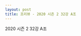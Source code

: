 ```yaml
---
layout: post
title: 프리뷰 - 2020 시즌 2 32강 A조
---
```


2020 시즌 2 32강 A조

<!--
### 선수

박인수
배성빈
우성민
김승래
최윤서
유관영
이정우
최영훈

### 경기 시뮬레이션

| 순위 | 박인수 | 배성빈 | 우성민 | 김승래 | 최윤서 | 유관영 | 이정우 | 최영훈 |
|:---:|---:|---:|---:|---:|---:|---:|---:|---:|
| 1위 | 0.682 | 0.093 | 0.008 | 0.036 | 0.025 | 0.072 | 0.068 | 0.034 |
| 2위 | 0.193 | 0.229 | 0.045 | 0.128 | 0.097 | 0.120 | 0.123 | 0.117 |
| 3위 | 0.069 | 0.201 | 0.074 | 0.164 | 0.138 | 0.115 | 0.118 | 0.152 |
| 4위 | 0.032 | 0.162 | 0.103 | 0.158 | 0.154 | 0.111 | 0.121 | 0.170 |
| 5위 | 0.014 | 0.128 | 0.134 | 0.166 | 0.165 | 0.115 | 0.114 | 0.163 |
| 6위 | 0.007 | 0.095 | 0.178 | 0.147 | 0.160 | 0.124 | 0.125 | 0.153 |
| 7위 | 0.003 | 0.059 | 0.215 | 0.120 | 0.145 | 0.146 | 0.145 | 0.127 |
| 8위 | 0.001 | 0.033 | 0.242 | 0.080 | 0.116 | 0.197 | 0.185 | 0.085 |
| 진출 | 0.944 | 0.523 | 0.128 | 0.328 | 0.259 | 0.307 | 0.309 | 0.303 |
| 패부 | 0.046 | 0.290 | 0.237 | 0.324 | 0.320 | 0.226 | 0.235 | 0.333 |
| 탈락 | 0.010 | 0.187 | 0.635 | 0.347 | 0.422 | 0.467 | 0.455 | 0.365 |


### 전체 랭킹

![](../images/s2020-2-1-1-p-history.png)

x축: 시즌, y축: 점수
1번: 옐로우, 2번: 블랙, 3번: 레드, 4번: 화이트(회색), 5번: 퍼플, 6번: 그린, 7번: 블루, 8번: 오렌지

| 순위 | 이름 | 점수 | mu | sigma | 주행 | 8인전 1-2-Mid-Lo | 8인전 평균득점 | 8인전 표준편차 | 2인전 전적 |
|---:|:---:|---:|---:|---:|---:|:---:|---:|---:|:---:|
| 2 / 85 | [박인수](../bakinsu) | 3314 | 3544 | 77 | 280 | 27-12-31-31 | 4.76 | 3.91 | 0-0 |
| 13 / 85 | [배성빈](../baeseongbin) | 3035 | 3266 | 77 | 132 | 11-10-45-35 | 3.43 | 3.35 | 0-0 |
| 18 / 85 | [김승래](../gimseungrae) | 2945 | 3172 | 76 | 163 | 8-13-39-39 | 3.37 | 3.19 | 0-0 |
| 20 / 85 | [최영훈](../choiyeonghun) | 2934 | 3163 | 76 | 153 | 9-11-46-34 | 3.47 | 3.11 | 0-0 |
| 27 / 85 | [최윤서](../choiyunseo) | 2836 | 3135 | 100 | 39 | 11-8-42-39 | 3.34 | 3.24 | 0-0 |
| 35 / 85 | [우성민](../useongmin) | 2684 | 3036 | 117 | 27 | 8-4-46-42 | 2.77 | 2.94 | 0-0 |
| NaN / 85 | [유관영](../yugwanyeong) | 0 | 3000 | 1000 | 0 | 0-0-0-0 | 0.00 | 0.00 | 0-0 |
| NaN / 85 | [이정우](../ijeongu) | 0 | 3000 | 1000 | 0 | 0-0-0-0 | 0.00 | 0.00 | 0-0 |

### 시즌 랭킹


#### [2020 시즌 1](../singles=s2020_1)

| 순위 | 이름 | 점수 | mu | sigma | 주행 | 8인전 1-2-Mid-Lo | 8인전 평균득점 | 8인전 표준편차 | 2인전 전적 |
|---:|:---:|---:|---:|---:|---:|:---:|---:|---:|:---:|
| 2 / 32 | [박인수](../bakinsu) | 3188 | 3460 | 91 | 54 | 28-11-35-26 | 4.96 | 3.85 | 0-0 |
| 11 / 32 | [배성빈](../baeseongbin) | 2813 | 3123 | 103 | 37 | 16-3-43-38 | 3.35 | 3.68 | 0-0 |
| 14 / 32 | [최영훈](../choiyeonghun) | 2652 | 2971 | 107 | 34 | 11-7-37-44 | 3.15 | 3.43 | 0-0 |
| 21 / 32 | [우성민](../useongmin) | 2391 | 2823 | 144 | 18 | 6-6-41-47 | 2.41 | 2.90 | 0-0 |
| 23 / 32 | [김승래](../gimseungrae) | 2263 | 2865 | 201 | 9 | 0-11-33-56 | 2.56 | 2.74 | 0-0 |
| 24 / 32 | [최윤서](../choiyunseo) | 2208 | 2821 | 204 | 9 | 0-11-44-44 | 2.56 | 2.88 | 0-0 |
| NaN / 32 | [유관영](../yugwanyeong) | 0 | 3000 | 1000 | 0 | 0-0-0-0 | 0.00 | 0.00 | 0-0 |
| NaN / 32 | [이정우](../ijeongu) | 0 | 3000 | 1000 | 0 | 0-0-0-0 | 0.00 | 0.00 | 0-0 |

#### [2019 시즌 2](../singles=s2019_2)

| 순위 | 이름 | 점수 | mu | sigma | 주행 | 8인전 1-2-Mid-Lo | 8인전 평균득점 | 8인전 표준편차 | 2인전 전적 |
|---:|:---:|---:|---:|---:|---:|:---:|---:|---:|:---:|
| 5 / 32 | [박인수](../bakinsu) | 3050 | 3348 | 99 | 42 | 24-12-31-33 | 4.33 | 4.01 | 0-0 |
| 7 / 32 | [배성빈](../baeseongbin) | 3013 | 3275 | 87 | 59 | 12-17-41-31 | 3.93 | 3.49 | 0-0 |
| 9 / 32 | [최영훈](../choiyeonghun) | 2893 | 3200 | 102 | 36 | 8-17-47-28 | 3.86 | 3.05 | 0-0 |
| 13 / 32 | [김승래](../gimseungrae) | 2854 | 3155 | 100 | 39 | 13-13-31-44 | 3.62 | 3.51 | 0-0 |
| 14 / 32 | [최윤서](../choiyunseo) | 2807 | 3144 | 112 | 30 | 14-7-41-38 | 3.59 | 3.35 | 0-0 |
| NaN / 32 | [우성민](../useongmin) | 0 | 3000 | 1000 | 0 | 0-0-0-0 | 0.00 | 0.00 | 0-0 |
| NaN / 32 | [유관영](../yugwanyeong) | 0 | 3000 | 1000 | 0 | 0-0-0-0 | 0.00 | 0.00 | 0-0 |
| NaN / 32 | [이정우](../ijeongu) | 0 | 3000 | 1000 | 0 | 0-0-0-0 | 0.00 | 0.00 | 0-0 |

#### [2019 시즌 1](../singles=s2019_1)

| 순위 | 이름 | 점수 | mu | sigma | 주행 | 8인전 1-2-Mid-Lo | 8인전 평균득점 | 8인전 표준편차 | 2인전 전적 |
|---:|:---:|---:|---:|---:|---:|:---:|---:|---:|:---:|
| 2 / 32 | [박인수](../bakinsu) | 3337 | 3642 | 102 | 47 | 34-15-29-22 | 5.85 | 3.68 | 0-0 |
| 8 / 32 | [김승래](../gimseungrae) | 2918 | 3188 | 90 | 52 | 4-12-48-37 | 3.04 | 2.80 | 0-0 |
| 13 / 32 | [최영훈](../choiyeonghun) | 2714 | 3045 | 110 | 31 | 13-6-52-29 | 3.81 | 3.22 | 0-0 |
| 15 / 32 | [배성빈](../baeseongbin) | 2539 | 2935 | 132 | 21 | 5-5-52-38 | 2.90 | 2.90 | 0-0 |
| NaN / 32 | [우성민](../useongmin) | 0 | 3000 | 1000 | 0 | 0-0-0-0 | 0.00 | 0.00 | 0-0 |
| NaN / 32 | [최윤서](../choiyunseo) | 0 | 3000 | 1000 | 0 | 0-0-0-0 | 0.00 | 0.00 | 0-0 |
| NaN / 32 | [유관영](../yugwanyeong) | 0 | 3000 | 1000 | 0 | 0-0-0-0 | 0.00 | 0.00 | 0-0 |
| NaN / 32 | [이정우](../ijeongu) | 0 | 3000 | 1000 | 0 | 0-0-0-0 | 0.00 | 0.00 | 0-0 |

#### [2018 듀얼 레이스 X](../singles=s2018_2)

| 순위 | 이름 | 점수 | mu | sigma | 주행 | 8인전 1-2-Mid-Lo | 8인전 평균득점 | 8인전 표준편차 | 2인전 전적 |
|---:|:---:|---:|---:|---:|---:|:---:|---:|---:|:---:|
| 1 / 8 | [박인수](../bakinsu) | 3198 | 3733 | 178 | 16 | 38-12-38-12 | 6.50 | 3.34 | 0-0 |
| 7 / 8 | [최영훈](../choiyeonghun) | 2020 | 2694 | 225 | 8 | 0-12-38-50 | 2.13 | 2.80 | 0-0 |
| NaN / 8 | [배성빈](../baeseongbin) | 0 | 3000 | 1000 | 0 | 0-0-0-0 | 0.00 | 0.00 | 0-0 |
| NaN / 8 | [우성민](../useongmin) | 0 | 3000 | 1000 | 0 | 0-0-0-0 | 0.00 | 0.00 | 0-0 |
| NaN / 8 | [김승래](../gimseungrae) | 0 | 3000 | 1000 | 0 | 0-0-0-0 | 0.00 | 0.00 | 0-0 |
| NaN / 8 | [최윤서](../choiyunseo) | 0 | 3000 | 1000 | 0 | 0-0-0-0 | 0.00 | 0.00 | 0-0 |
| NaN / 8 | [유관영](../yugwanyeong) | 0 | 3000 | 1000 | 0 | 0-0-0-0 | 0.00 | 0.00 | 0-0 |
| NaN / 8 | [이정우](../ijeongu) | 0 | 3000 | 1000 | 0 | 0-0-0-0 | 0.00 | 0.00 | 0-0 |

#### [2018 듀얼 레이스 3](../singles=s2018_1)

| 순위 | 이름 | 점수 | mu | sigma | 주행 | 8인전 1-2-Mid-Lo | 8인전 평균득점 | 8인전 표준편차 | 2인전 전적 |
|---:|:---:|---:|---:|---:|---:|:---:|---:|---:|:---:|
| 4 / 32 | [박인수](../bakinsu) | 3129 | 3436 | 102 | 40 | 28-12-30-30 | 4.92 | 4.02 | 0-0 |
| 11 / 32 | [김승래](../gimseungrae) | 2830 | 3152 | 107 | 33 | 6-15-36-42 | 3.24 | 3.14 | 0-0 |
| 21 / 32 | [배성빈](../baeseongbin) | 2303 | 2939 | 212 | 8 | 0-12-50-38 | 2.88 | 2.23 | 0-0 |
| 22 / 32 | [최영훈](../choiyeonghun) | 2302 | 2952 | 217 | 8 | 0-12-50-38 | 3.13 | 2.59 | 0-0 |
| NaN / 32 | [우성민](../useongmin) | 0 | 3000 | 1000 | 0 | 0-0-0-0 | 0.00 | 0.00 | 0-0 |
| NaN / 32 | [최윤서](../choiyunseo) | 0 | 3000 | 1000 | 0 | 0-0-0-0 | 0.00 | 0.00 | 0-0 |
| NaN / 32 | [유관영](../yugwanyeong) | 0 | 3000 | 1000 | 0 | 0-0-0-0 | 0.00 | 0.00 | 0-0 |
| NaN / 32 | [이정우](../ijeongu) | 0 | 3000 | 1000 | 0 | 0-0-0-0 | 0.00 | 0.00 | 0-0 |

#### [2017 Kespa Cup](../singles=s2017_2)

| 순위 | 이름 | 점수 | mu | sigma | 주행 | 8인전 1-2-Mid-Lo | 8인전 평균득점 | 8인전 표준편차 | 2인전 전적 |
|---:|:---:|---:|---:|---:|---:|:---:|---:|---:|:---:|
| 4 / 32 | [박인수](../bakinsu) | 3209 | 3504 | 98 | 46 | 27-11-30-32 | 4.62 | 3.95 | 0-0 |
| 7 / 32 | [김승래](../gimseungrae) | 3068 | 3407 | 113 | 30 | 13-17-40-30 | 4.03 | 3.59 | 0-0 |
| 18 / 32 | [최영훈](../choiyeonghun) | 2356 | 2969 | 204 | 9 | 11-0-44-44 | 3.22 | 3.35 | 0-0 |
| 23 / 32 | [배성빈](../baeseongbin) | 1981 | 2705 | 241 | 7 | 0-0-57-43 | 1.86 | 2.19 | 0-0 |
| NaN / 32 | [우성민](../useongmin) | 0 | 3000 | 1000 | 0 | 0-0-0-0 | 0.00 | 0.00 | 0-0 |
| NaN / 32 | [최윤서](../choiyunseo) | 0 | 3000 | 1000 | 0 | 0-0-0-0 | 0.00 | 0.00 | 0-0 |
| NaN / 32 | [유관영](../yugwanyeong) | 0 | 3000 | 1000 | 0 | 0-0-0-0 | 0.00 | 0.00 | 0-0 |
| NaN / 32 | [이정우](../ijeongu) | 0 | 3000 | 1000 | 0 | 0-0-0-0 | 0.00 | 0.00 | 0-0 |

#### [2017 듀얼 레이스 2](../singles=s2017_1)

| 순위 | 이름 | 점수 | mu | sigma | 주행 | 8인전 1-2-Mid-Lo | 8인전 평균득점 | 8인전 표준편차 | 2인전 전적 |
|---:|:---:|---:|---:|---:|---:|:---:|---:|---:|:---:|
| 10 / 16 | [박인수](../bakinsu) | 2606 | 2959 | 118 | 28 | 16-5-26-53 | 2.79 | 3.87 | 0-0 |
| 14 / 16 | [최영훈](../choiyeonghun) | 2435 | 2871 | 145 | 18 | 11-22-44-22 | 4.33 | 3.35 | 0-0 |
| NaN / 16 | [배성빈](../baeseongbin) | 0 | 3000 | 1000 | 0 | 0-0-0-0 | 0.00 | 0.00 | 0-0 |
| NaN / 16 | [우성민](../useongmin) | 0 | 3000 | 1000 | 0 | 0-0-0-0 | 0.00 | 0.00 | 0-0 |
| NaN / 16 | [김승래](../gimseungrae) | 0 | 3000 | 1000 | 0 | 0-0-0-0 | 0.00 | 0.00 | 0-0 |
| NaN / 16 | [최윤서](../choiyunseo) | 0 | 3000 | 1000 | 0 | 0-0-0-0 | 0.00 | 0.00 | 0-0 |
| NaN / 16 | [유관영](../yugwanyeong) | 0 | 3000 | 1000 | 0 | 0-0-0-0 | 0.00 | 0.00 | 0-0 |
| NaN / 16 | [이정우](../ijeongu) | 0 | 3000 | 1000 | 0 | 0-0-0-0 | 0.00 | 0.00 | 0-0 |

#### [2016 듀얼 레이스](../singles=s2016_1)

| 순위 | 이름 | 점수 | mu | sigma | 주행 | 8인전 1-2-Mid-Lo | 8인전 평균득점 | 8인전 표준편차 | 2인전 전적 |
|---:|:---:|---:|---:|---:|---:|:---:|---:|---:|:---:|
| 15 / 32 | [우성민](../useongmin) | 2399 | 3000 | 201 | 9 | 11-0-56-33 | 3.44 | 3.09 | 0-0 |
| 19 / 32 | [박인수](../bakinsu) | 2352 | 2956 | 202 | 9 | 11-11-22-56 | 3.11 | 3.62 | 0-0 |
| 24 / 32 | [최영훈](../choiyeonghun) | 2181 | 2786 | 202 | 9 | 0-11-56-33 | 2.56 | 2.55 | 0-0 |
| NaN / 32 | [배성빈](../baeseongbin) | 0 | 3000 | 1000 | 0 | 0-0-0-0 | 0.00 | 0.00 | 0-0 |
| NaN / 32 | [김승래](../gimseungrae) | 0 | 3000 | 1000 | 0 | 0-0-0-0 | 0.00 | 0.00 | 0-0 |
| NaN / 32 | [최윤서](../choiyunseo) | 0 | 3000 | 1000 | 0 | 0-0-0-0 | 0.00 | 0.00 | 0-0 |
| NaN / 32 | [유관영](../yugwanyeong) | 0 | 3000 | 1000 | 0 | 0-0-0-0 | 0.00 | 0.00 | 0-0 |
| NaN / 32 | [이정우](../ijeongu) | 0 | 3000 | 1000 | 0 | 0-0-0-0 | 0.00 | 0.00 | 0-0 |

### 트랙 랭킹


#### [어비스 숨겨진 바닷길](../hiddenoceanroad)

| 순위 | 이름 | 점수 | mu | sigma | 주행 | 8인전 1-2-Mid-Lo | 8인전 평균득점 | 8인전 표준편차 | 2인전 전적 |
|---:|:---:|---:|---:|---:|---:|:---:|---:|---:|:---:|
| 5 / 32 | [박인수](../bakinsu) | 2504 | 3249 | 249 | 6 | 17-0-67-17 | 4.00 | 3.10 | 0-0 |
| 7 / 32 | [배성빈](../baeseongbin) | 2333 | 3280 | 316 | 4 | 25-0-50-25 | 4.50 | 4.20 | 0-0 |
| 8 / 32 | [최영훈](../choiyeonghun) | 2274 | 3265 | 331 | 4 | 33-33-0-33 | 6.00 | 4.58 | 0-0 |
| 23 / 32 | [김승래](../gimseungrae) | 1363 | 3137 | 591 | 1 | 0-0-100-0 | 4.00 | 0.00 | 0-0 |
| 27 / 32 | [우성민](../useongmin) | 866 | 2247 | 460 | 3 | 0-0-0-100 | -0.50 | 0.71 | 0-0 |
| 28 / 32 | [최윤서](../choiyunseo) | 776 | 2577 | 600 | 1 | 0-0-0-100 | 1.00 | 0.00 | 0-0 |
| NaN / 32 | [유관영](../yugwanyeong) | 0 | 3000 | 1000 | 0 | 0-0-0-0 | 0.00 | 0.00 | 0-0 |
| NaN / 32 | [이정우](../ijeongu) | 0 | 3000 | 1000 | 0 | 0-0-0-0 | 0.00 | 0.00 | 0-0 |

#### [대저택 은밀한 지하실](../jeotaek)

| 순위 | 이름 | 점수 | mu | sigma | 주행 | 8인전 1-2-Mid-Lo | 8인전 평균득점 | 8인전 표준편차 | 2인전 전적 |
|---:|:---:|---:|---:|---:|---:|:---:|---:|---:|:---:|
| 2 / 68 | [박인수](../bakinsu) | 3216 | 3728 | 171 | 14 | 29-21-21-29 | 5.29 | 4.01 | 0-0 |
| 4 / 68 | [김승래](../gimseungrae) | 3096 | 3617 | 174 | 12 | 8-25-50-17 | 4.75 | 2.67 | 0-0 |
| 5 / 68 | [최영훈](../choiyeonghun) | 3052 | 3837 | 262 | 6 | 33-17-33-17 | 6.00 | 3.85 | 0-0 |
| 15 / 68 | [배성빈](../baeseongbin) | 2443 | 3346 | 301 | 4 | 0-25-50-25 | 3.50 | 2.89 | 0-0 |
| 47 / 68 | [우성민](../useongmin) | 1363 | 3137 | 591 | 1 | 0-0-100-0 | 4.00 | 0.00 | 0-0 |
| NaN / 68 | [최윤서](../choiyunseo) | 0 | 3000 | 1000 | 0 | 0-0-0-0 | 0.00 | 0.00 | 0-0 |
| NaN / 68 | [유관영](../yugwanyeong) | 0 | 3000 | 1000 | 0 | 0-0-0-0 | 0.00 | 0.00 | 0-0 |
| NaN / 68 | [이정우](../ijeongu) | 0 | 3000 | 1000 | 0 | 0-0-0-0 | 0.00 | 0.00 | 0-0 |

#### [동화 이상한 나라의 문](../gate)

| 순위 | 이름 | 점수 | mu | sigma | 주행 | 8인전 1-2-Mid-Lo | 8인전 평균득점 | 8인전 표준편차 | 2인전 전적 |
|---:|:---:|---:|---:|---:|---:|:---:|---:|---:|:---:|
| 3 / 29 | [박인수](../bakinsu) | 3144 | 3971 | 276 | 5 | 0-20-80-0 | 4.80 | 1.48 | 0-0 |
| 9 / 29 | [배성빈](../baeseongbin) | 2594 | 3577 | 327 | 4 | 25-0-50-25 | 4.25 | 4.57 | 0-0 |
| 13 / 29 | [최영훈](../choiyeonghun) | 2113 | 3123 | 337 | 4 | 0-33-33-33 | 3.67 | 4.16 | 0-0 |
| 16 / 29 | [우성민](../useongmin) | 1715 | 3048 | 444 | 2 | 0-0-100-0 | 3.00 | 0.00 | 0-0 |
| 17 / 29 | [김승래](../gimseungrae) | 1622 | 3423 | 600 | 1 | 0-0-100-0 | 5.00 | 0.00 | 0-0 |
| NaN / 29 | [유관영](../yugwanyeong) | 0 | 3000 | 1000 | 0 | 0-0-0-0 | 0.00 | 0.00 | 0-0 |
| NaN / 29 | [이정우](../ijeongu) | 0 | 3000 | 1000 | 0 | 0-0-0-0 | 0.00 | 0.00 | 0-0 |
| 28 / 29 | [최윤서](../choiyunseo) | -388 | 1726 | 704 | 1 | 0-0-0-100 | -1.00 | 0.00 | 0-0 |

#### [광산 위험한 제련소](../jeryeonso)

| 순위 | 이름 | 점수 | mu | sigma | 주행 | 8인전 1-2-Mid-Lo | 8인전 평균득점 | 8인전 표준편차 | 2인전 전적 |
|---:|:---:|---:|---:|---:|---:|:---:|---:|---:|:---:|
| 1 / 40 | [박인수](../bakinsu) | 3165 | 3797 | 211 | 10 | 44-0-33-22 | 6.00 | 4.24 | 0-0 |
| 13 / 40 | [김승래](../gimseungrae) | 2312 | 3034 | 241 | 7 | 0-14-43-43 | 2.71 | 3.09 | 0-0 |
| 14 / 40 | [최영훈](../choiyeonghun) | 2292 | 3586 | 431 | 2 | 0-50-50-0 | 5.50 | 2.12 | 0-0 |
| 22 / 40 | [배성빈](../baeseongbin) | 1795 | 3088 | 431 | 2 | 0-0-100-0 | 4.00 | 0.00 | 0-0 |
| NaN / 40 | [우성민](../useongmin) | 0 | 3000 | 1000 | 0 | 0-0-0-0 | 0.00 | 0.00 | 0-0 |
| NaN / 40 | [최윤서](../choiyunseo) | 0 | 3000 | 1000 | 0 | 0-0-0-0 | 0.00 | 0.00 | 0-0 |
| NaN / 40 | [유관영](../yugwanyeong) | 0 | 3000 | 1000 | 0 | 0-0-0-0 | 0.00 | 0.00 | 0-0 |
| NaN / 40 | [이정우](../ijeongu) | 0 | 3000 | 1000 | 0 | 0-0-0-0 | 0.00 | 0.00 | 0-0 |

#### [공동묘지 해골성 대탐험](../skullcastle)

| 순위 | 이름 | 점수 | mu | sigma | 주행 | 8인전 1-2-Mid-Lo | 8인전 평균득점 | 8인전 표준편차 | 2인전 전적 |
|---:|:---:|---:|---:|---:|---:|:---:|---:|---:|:---:|
| 8 / 15 | [박인수](../bakinsu) | 1989 | 3094 | 368 | 3 | 0-33-0-67 | 2.33 | 4.16 | 0-0 |
| 10 / 15 | [배성빈](../baeseongbin) | 1492 | 3136 | 548 | 1 | 0-0-100-0 | 3.00 | 0.00 | 0-0 |
| 13 / 15 | [최영훈](../choiyeonghun) | 1179 | 3000 | 607 | 1 | 0-0-0-0 | 0.00 | 0.00 | 0-0 |
| NaN / 15 | [우성민](../useongmin) | 0 | 3000 | 1000 | 0 | 0-0-0-0 | 0.00 | 0.00 | 0-0 |
| NaN / 15 | [김승래](../gimseungrae) | 0 | 3000 | 1000 | 0 | 0-0-0-0 | 0.00 | 0.00 | 0-0 |
| NaN / 15 | [최윤서](../choiyunseo) | 0 | 3000 | 1000 | 0 | 0-0-0-0 | 0.00 | 0.00 | 0-0 |
| NaN / 15 | [유관영](../yugwanyeong) | 0 | 3000 | 1000 | 0 | 0-0-0-0 | 0.00 | 0.00 | 0-0 |
| NaN / 15 | [이정우](../ijeongu) | 0 | 3000 | 1000 | 0 | 0-0-0-0 | 0.00 | 0.00 | 0-0 |

#### [아이스 부서진 빙산](../boobing)

| 순위 | 이름 | 점수 | mu | sigma | 주행 | 8인전 1-2-Mid-Lo | 8인전 평균득점 | 8인전 표준편차 | 2인전 전적 |
|---:|:---:|---:|---:|---:|---:|:---:|---:|---:|:---:|
| 13 / 32 | [최영훈](../choiyeonghun) | 1622 | 3423 | 600 | 1 | 0-0-100-0 | 5.00 | 0.00 | 0-0 |
| 16 / 32 | [박인수](../bakinsu) | 1363 | 3137 | 591 | 1 | 0-0-100-0 | 4.00 | 0.00 | 0-0 |
| 27 / 32 | [우성민](../useongmin) | 361 | 2237 | 625 | 1 | 0-0-0-100 | 0.00 | 0.00 | 0-0 |
| NaN / 32 | [배성빈](../baeseongbin) | 0 | 3000 | 1000 | 0 | 0-0-0-0 | 0.00 | 0.00 | 0-0 |
| NaN / 32 | [김승래](../gimseungrae) | 0 | 3000 | 1000 | 0 | 0-0-0-0 | 0.00 | 0.00 | 0-0 |
| NaN / 32 | [최윤서](../choiyunseo) | 0 | 3000 | 1000 | 0 | 0-0-0-0 | 0.00 | 0.00 | 0-0 |
| NaN / 32 | [유관영](../yugwanyeong) | 0 | 3000 | 1000 | 0 | 0-0-0-0 | 0.00 | 0.00 | 0-0 |
| NaN / 32 | [이정우](../ijeongu) | 0 | 3000 | 1000 | 0 | 0-0-0-0 | 0.00 | 0.00 | 0-0 |

### 상대전적


경기 별: 

| 선수 | __박인수__ | __배성빈__ | __우성민__ | __김승래__ | __최윤서__ | __유관영__ | __이정우__ | __최영훈__ |
|:---:|:---:|:---:|:---:|:---:|:---:|:---:|:---:|:---:|
| __박인수__ | - | 7-1 | 0-1 | 8-1 | 2-0 | 0-0 | 0-0 | 5-0 |
| __배성빈__ | 1-7 | - | 0-0 | 3-2 | 2-1 | 0-0 | 0-0 | 3-3 |
| __우성민__ | 1-0 | 0-0 | - | 0-0 | 0-0 | 0-0 | 0-0 | 1-2 |
| __김승래__ | 1-8 | 2-3 | 0-0 | - | 0-2 | 0-0 | 0-0 | 3-2 |
| __최윤서__ | 0-2 | 1-2 | 0-0 | 2-0 | - | 0-0 | 0-0 | 0-3 |
| __유관영__ | 0-0 | 0-0 | 0-0 | 0-0 | 0-0 | - | 0-0 | 0-0 |
| __이정우__ | 0-0 | 0-0 | 0-0 | 0-0 | 0-0 | 0-0 | - | 0-0 |
| __최영훈__ | 0-5 | 3-3 | 2-1 | 2-3 | 3-0 | 0-0 | 0-0 | - |

| 선수 | __박인수__ | __배성빈__ | __우성민__ | __김승래__ | __최윤서__ | __유관영__ | __이정우__ | __최영훈__ |
|:---:|:---:|:---:|:---:|:---:|:---:|:---:|:---:|:---:|
| __박인수__ | - | 0.875 | 0.000 | 0.889 | 1.000 | NaN | NaN | 1.000 |
| __배성빈__ | 0.125 | - | NaN | 0.600 | 0.667 | NaN | NaN | 0.500 |
| __우성민__ | 1.000 | NaN | - | NaN | NaN | NaN | NaN | 0.333 |
| __김승래__ | 0.111 | 0.400 | NaN | - | 0.000 | NaN | NaN | 0.600 |
| __최윤서__ | 0.000 | 0.333 | NaN | 1.000 | - | NaN | NaN | 0.000 |
| __유관영__ | NaN | NaN | NaN | NaN | NaN | - | NaN | NaN |
| __이정우__ | NaN | NaN | NaN | NaN | NaN | NaN | - | NaN |
| __최영훈__ | 0.000 | 0.500 | 0.667 | 0.400 | 1.000 | NaN | NaN | - |

트랙 별: 

| 선수 | __박인수__ | __배성빈__ | __우성민__ | __김승래__ | __최윤서__ | __유관영__ | __이정우__ | __최영훈__ |
|:---:|:---:|:---:|:---:|:---:|:---:|:---:|:---:|:---:|
| __박인수__ | - | 46-31 | 5-4 | 59-30 | 14-4 | 0-0 | 0-0 | 31-13 |
| __배성빈__ | 31-46 | - | 0-0 | 24-20 | 15-13 | 0-0 | 0-0 | 25-23 |
| __우성민__ | 4-5 | 0-0 | - | 0-0 | 0-0 | 0-0 | 0-0 | 13-13 |
| __김승래__ | 30-59 | 20-24 | 0-0 | - | 13-16 | 0-0 | 0-0 | 23-21 |
| __최윤서__ | 4-14 | 13-15 | 0-0 | 16-13 | - | 0-0 | 0-0 | 14-15 |
| __유관영__ | 0-0 | 0-0 | 0-0 | 0-0 | 0-0 | - | 0-0 | 0-0 |
| __이정우__ | 0-0 | 0-0 | 0-0 | 0-0 | 0-0 | 0-0 | - | 0-0 |
| __최영훈__ | 13-31 | 23-25 | 13-13 | 21-23 | 15-14 | 0-0 | 0-0 | - |

| 선수 | __박인수__ | __배성빈__ | __우성민__ | __김승래__ | __최윤서__ | __유관영__ | __이정우__ | __최영훈__ |
|:---:|:---:|:---:|:---:|:---:|:---:|:---:|:---:|:---:|
| __박인수__ | - | 0.597 | 0.556 | 0.663 | 0.778 | NaN | NaN | 0.705 |
| __배성빈__ | 0.403 | - | NaN | 0.545 | 0.536 | NaN | NaN | 0.521 |
| __우성민__ | 0.444 | NaN | - | NaN | NaN | NaN | NaN | 0.500 |
| __김승래__ | 0.337 | 0.455 | NaN | - | 0.448 | NaN | NaN | 0.523 |
| __최윤서__ | 0.222 | 0.464 | NaN | 0.552 | - | NaN | NaN | 0.483 |
| __유관영__ | NaN | NaN | NaN | NaN | NaN | - | NaN | NaN |
| __이정우__ | NaN | NaN | NaN | NaN | NaN | NaN | - | NaN |
| __최영훈__ | 0.295 | 0.479 | 0.500 | 0.477 | 0.517 | NaN | NaN | - |
-->
